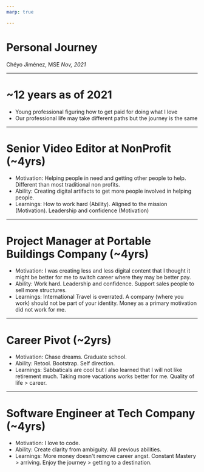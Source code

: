 ```yaml
---
marp: true

---
```


# Personal Journey

Chéyo Jiménez, MSE
_Nov, 2021_

---

# ~12 years as of 2021

* Young professional figuring how to get paid for doing what I love
* Our professional life may take different paths but the journey is the same

---

# Senior Video Editor at NonProfit (~4yrs)

* Motivation: Helping people in need and getting other people to help. Different than most traditional non profits.
* Ability: Creating digital artifacts to get more people involved in helping people.
* Learnings: How to work hard (Ability). Aligned to the mission (Motivation). Leadership and confidence (Motivation)

---

# Project Manager at Portable Buildings Company  (~4yrs)

* Motivation: I was creating less and less digital content that I thought it might be better for me to switch career where they may be better pay.
* Ability: Work hard. Leadership and confidence. Support sales people to sell more structures.
* Learnings: International Travel is overrated. A company (where you work) should not be part of your identity. Money as a primary motivation did not work for me.

---

# Career Pivot (~2yrs)

* Motivation: Chase dreams. Graduate school.
* Ability: Retool. Bootstrap. Self direction.
* Learnings:  Sabbaticals are cool but I also learned that I will not like retirement much. Taking more vacations works better for me. Quality of life > career. 

---

# Software Engineer at Tech Company (~4yrs)

* Motivation: I love to code.
* Ability: Create clarity from ambiguity. All previous abilities. 
* Learnings: More money doesn't remove career angst. 
Constant Mastery > arriving. Enjoy the journey > getting to a destination.




